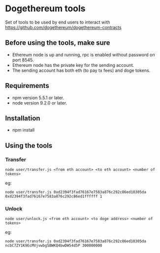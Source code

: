 # Dogethereum tools
Set of tools to be used by end users to interact with https://github.com/dogethereum/dogethereum-contracts

## Before using the tools, make sure 
- Ethereum node is up and running, rpc is enabled without password on port 8545.
- Ethereum node has the private key for the sending account. 
- The sending account has both eth (to pay tx fees) and doge tokens.

## Requirements
- npm version 5.5.1 or later.
- node version 9.2.0 or later.

## Installation
- npm install

## Using the tools

### Transfer

`node user/transfer.js <from eth account> <to eth account> <number of tokens>`

eg:

`node user/transfer.js 0xd2394f3fad76167e7583a876c292c86ed10305da 0xd2394f3fad76167e7583a876c292c86ed1ffffff 1`

### Unlock

`node user/unlock.js <from eth account> <to doge address> <number of tokens>`

eg:

`node user/transfer.js 0xd2394f3fad76167e7583a876c292c86ed10305da ncbC7ZY1K9EcMVjvwbgSBWKQ4bwDWS4d5P 300000000`
